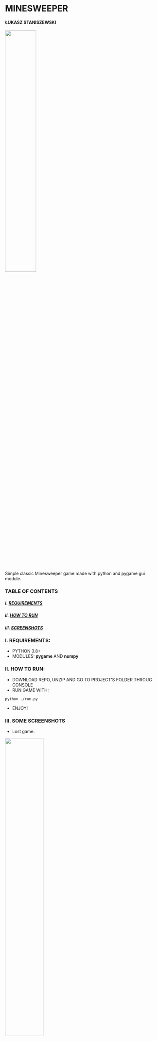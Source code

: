 # MINESWEEPER
#### ŁUKASZ STANISZEWSKI
<img src="https://user-images.githubusercontent.com/59453698/110401647-3f390900-807a-11eb-9bca-ef89c74dc35b.png" width=45%>

Simple classic Minesweeper game made with python and pygame gui module.

### TABLE OF CONTENTS
##### I. [REQUIREMENTS](#requirements)
##### II. [HOW TO RUN](#run)
##### III. [SCREENSHOTS](#ss)

### I. REQUIREMENTS: <a name="requirements"></a>
+ PYTHON 3.8+
+ MODULES: **pygame** AND **numpy**

### II. HOW TO RUN: <a name="run"></a>
+ DOWNLOAD REPO, UNZIP AND GO TO PROJECT'S FOLDER THROUG CONSOLE
+ RUN GAME WITH:
```
python ./run.py
```
+ ENJOY!

### III. SOME SCREENSHOTS <a name="ss"></a>
+ Lost game:

<img src="https://user-images.githubusercontent.com/59453698/110402532-d9e61780-807b-11eb-95cc-8522483737df.png" width=50%>

+ Won game:

<img src="https://user-images.githubusercontent.com/59453698/110402798-4fea7e80-807c-11eb-82e1-2e6dccbc3265.png" width=50%>

<div>Icons made by <a href="https://www.freepik.com" title="Freepik">Freepik</a> from <a href="https://www.flaticon.com/" title="Flaticon">www.flaticon.com</a></div>
